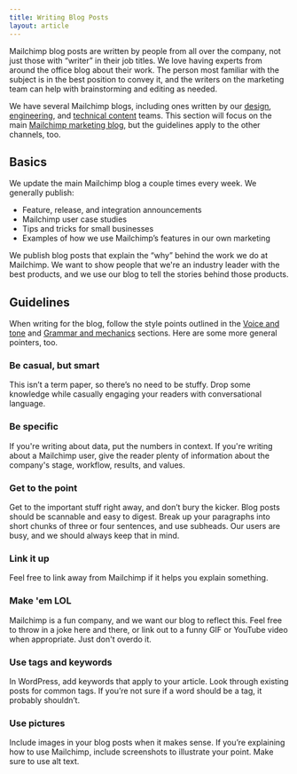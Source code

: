 ```yaml
---
title: Writing Blog Posts
layout: article
---
```


Mailchimp blog posts are written by people from all over the company, not just those with “writer” in their job titles. We love having experts from around the office blog about their work. The person most familiar with the subject is in the best position to convey it, and the writers on the marketing team can help with brainstorming and editing as needed.

We have several Mailchimp blogs, including ones written by our [design](http://creative.mailchimp.com), [engineering](http://devs.mailchimp.com/blog/), and [technical content](http://docmakers.mailchimp.com) teams. This section will focus on the main [Mailchimp marketing blog](http://blog.mailchimp.com), but the guidelines apply to the other channels, too.

## Basics

We update the main Mailchimp blog a couple times every week. We generally publish:

* Feature, release, and integration announcements
* Mailchimp user case studies
* Tips and tricks for small businesses
* Examples of how we use Mailchimp’s features in our own marketing

We publish blog posts that explain the “why” behind the work we do at Mailchimp. We want to show people that we're an industry leader with the best products, and we use our blog to tell the stories behind those products.

## Guidelines

When writing for the blog, follow the style points outlined in the [Voice and tone](/02-voice-and-tone.html.md) and [Grammar and mechanics](/04-grammar-and-mechanics.html.md) sections. Here are some more general pointers, too.

### Be casual, but smart
This isn’t a term paper, so there’s no need to be stuffy. Drop some knowledge while casually engaging your readers with conversational language.

### Be specific
If you're writing about data, put the numbers in context. If you're writing about a Mailchimp user, give the reader plenty of information about the company's stage, workflow, results, and values.

### Get to the point
Get to the important stuff right away, and don’t bury the kicker. Blog posts should be scannable and easy to digest. Break up your paragraphs into short chunks of three or four sentences, and use subheads. Our users are busy, and we should always keep that in mind.

### Link it up
Feel free to link away from Mailchimp if it helps you explain something.

### Make 'em LOL
Mailchimp is a fun company, and we want our blog to reflect this. Feel free to throw in a joke here and there, or link out to a funny GIF or YouTube video when appropriate. Just don't overdo it.

### Use tags and keywords
In WordPress, add keywords that apply to your article. Look through existing posts for common tags. If you’re not sure if a word should be a tag, it probably shouldn’t.

### Use pictures
Include images in your blog posts when it makes sense. If you’re explaining how to use Mailchimp, include screenshots to illustrate your point. Make sure to use alt text.
